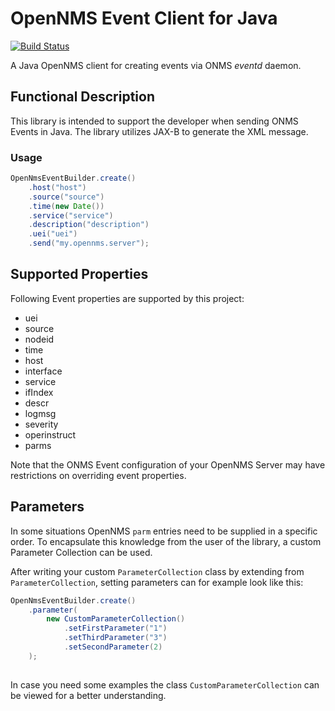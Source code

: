 # OpenNMS Event Client for Java

[![Build Status](https://travis-ci.org/error418/opennms-event.svg?branch=master)](https://travis-ci.org/error418/opennms-event)

A Java OpenNMS client for creating events via ONMS *eventd* daemon.

## Functional Description

This library is intended to support the developer when sending ONMS Events in Java. The library utilizes
JAX-B to generate the XML message.


### Usage

```java
OpenNmsEventBuilder.create()
	.host("host")
	.source("source")
	.time(new Date())
	.service("service")
	.description("description")
	.uei("uei")
	.send("my.opennms.server");
```

## Supported Properties

Following Event properties are supported by this project:

* uei
* source
* nodeid
* time
* host
* interface
* service
* ifIndex
* descr
* logmsg
* severity
* operinstruct
* parms

Note that the ONMS Event configuration of your OpenNMS Server may have restrictions on overriding event properties.

## Parameters

In some situations OpenNMS `parm` entries need to be supplied in a specific order. To encapsulate this knowledge from the
user of the library, a custom Parameter Collection can be used.

After writing your custom `ParameterCollection` class by extending from `ParameterCollection`, setting parameters
can for example look like this:

```java
OpenNmsEventBuilder.create()
	.parameter(
		new CustomParameterCollection()
			.setFirstParameter("1")
			.setThirdParameter("3")
			.setSecondParameter(2)
	);
		
```

In case you need some examples the class `CustomParameterCollection` can be viewed for a better understanding.
